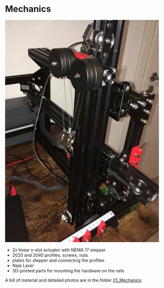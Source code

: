 # Mechanics


![mechanic_3](https://github.com/ThomasHeb/4AxisFoamCutter/blob/master/img/mechanic_3.JPG)

- 2x linear v-slot actuator with NEMA 17 stepper
- 2020 and 2040 profiles, screws, nuts
- plates for stepper and connecting the profiles 
- Neje Laser
- 3D-printed parts for mounting the hardware on the rails

A bill of material and detailed photos are in the folder [01_Mechanics](https://github.com/ThomasHeb/2AxisLaserCutter/tree/main/01_Mechanic)
